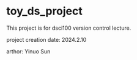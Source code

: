 # toy_ds_project
This project is for dsci100 version control lecture.

project creation date: 2024.2.10

arthor: Yinuo Sun
